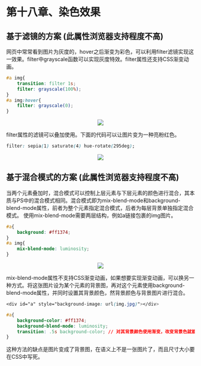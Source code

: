 # 第十八章、染色效果

## 基于滤镜的方案 (此属性浏览器支持程度不高)

网页中常常看到图片为灰度的，hover之后渐变为彩色，可以利用filter滤镜实现这一效果。filter中grayscale函数可以实现灰度特效。filter属性还支持CSS渐变动画。

```css
#a img{
    transition: filter 1s;
    filter: grayscale(100%);
}
#a img:hover{
    filter: grayscale(0);
}
```

<div align=center><img src="/note/images/css-secret/18/1.gif"></div>  

filter属性的滤镜可以叠加使用。下面的代码可以让图片变为一种亮粉红色。

```css
filter: sepia(1) saturate(4) hue-rotate(295deg);
```

<div align=center><img src="/note/images/css-secret/18/2.png"></div>  

## 基于混合模式的方案 (此属性浏览器支持程度不高)

当两个元素叠加时，混合模式可以控制上层元素与下层元素的颜色进行混合，其本质与PS中的混合模式相同。混合模式即为mix-blend-mode和background-blend-mode属性，前者为整个元素指定混合模式，后者为每层背景单独指定混合模式。
使用mix-blend-mode需要两层结构，例如a链接包裹的img图片。

```css
#a{
    background: #ff1374;
}
#a img{
    mix-blend-mode: luminosity;
}
```

<div align=center><img src="/note/images/css-secret/18/3.png"></div>  

mix-blend-mode属性不支持CSS渐变动画，如果想要实现渐变动画，可以换另一种方式。将这张图片设为某个元素的背景图，再对这个元素使用background-blend-mode属性，并同时设置其背景颜色，然背景颜色与背景图片进行混合。

```css
<div id="a" style="background-image: url(img.jpg)"></div>

#a{
    background-color: #ff1374;
    background-blend-mode: luminosity;
    transition: .5s background-color; // 对其背景颜色使用渐变，改变背景色就能实现渐变效果。
}
```

这种方法的缺点是图片变成了背景图，在语义上不是一张图片了，而且尺寸大小要在CSS中写死。
